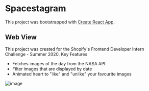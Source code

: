# Spacestagram

This project was bootstrapped with [Create React App](https://github.com/facebook/create-react-app).

## Web View

This project was created for the Shopify's Frontend Developer Intern Challenge - Summer 2020. 
Key Features 
- Fetches images of the day from the NASA API
- Filter images that are displayed by date
- Animated heart to "like" and "unlike" your favourite images

![image](https://user-images.githubusercontent.com/66453648/149600509-b06e42e4-31ec-4907-bed4-f5f1cc6b471a.png)



